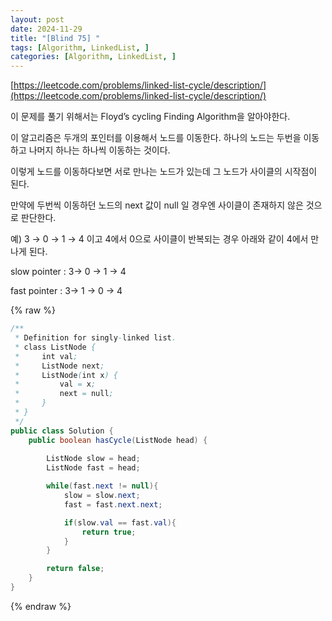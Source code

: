 ```yaml
---
layout: post
date: 2024-11-29
title: "[Blind 75] "
tags: [Algorithm, LinkedList, ]
categories: [Algorithm, LinkedList, ]
---
```



[https://leetcode.com/problems/linked-list-cycle/description/](https://leetcode.com/problems/linked-list-cycle/description/)


이 문제를 풀기 위해서는 Floyd’s cycling Finding Algorithm을 알아야한다. 


이 알고리즘은 두개의 포인터를 이용해서 노드를 이동한다. 하나의 노드는 두번을 이동하고 나머지 하나는 하나씩 이동하는 것이다. 


이렇게 노드를 이동하다보면 서로 만나는 노드가 있는데 그 노드가 사이클의 시작점이 된다.


만약에 두번씩 이동하던 노드의 next 값이 null 일 경우엔 사이클이 존재하지 않은 것으로 판단한다. 


예) 3 → 0 → 1 → 4 이고 4에서 0으로 사이클이 반복되는 경우 아래와 같이 4에서 만나게 된다. 


slow pointer : 3→ 0 → 1 → 4 


fast pointer : 3→ 1 → 0 → 4



{% raw %}
```java
/**
 * Definition for singly-linked list.
 * class ListNode {
 *     int val;
 *     ListNode next;
 *     ListNode(int x) {
 *         val = x;
 *         next = null;
 *     }
 * }
 */
public class Solution {
    public boolean hasCycle(ListNode head) {
        
        ListNode slow = head;
        ListNode fast = head;

        while(fast.next != null){
            slow = slow.next;
            fast = fast.next.next;

            if(slow.val == fast.val){
                return true;
            }
        }

        return false;
    }
}
```
{% endraw %}



